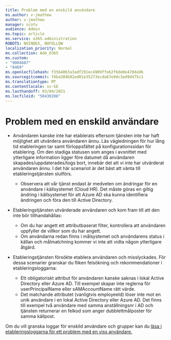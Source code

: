 ```yaml
---
title: Problem med en enskild användare
ms.author: v-jmathew
author: v-jmathew
manager: scotv
audience: Admin
ms.topic: article
ms.service: o365-administration
ROBOTS: NOINDEX, NOFOLLOW
localization_priority: Normal
ms.collection: Adm_O365
ms.custom:
- "9004687"
- "8469"
ms.openlocfilehash: f3564063a3adf291ec4909ffeb2f6de0e478da96
ms.sourcegitcommit: f4ba304b92ed01e35273ecda67e9dc3ad9d475c1
ms.translationtype: MT
ms.contentlocale: sv-SE
ms.lasthandoff: 03/04/2021
ms.locfileid: "50430208"
---
```

# <a name="problem-with-single-user"></a>Problem med en enskild användare

- Användaren kanske inte har etablerats eftersom tjänsten inte har haft möjlighet att utvärdera användaren ännu. Läs vägledningen för hur lång tid etableringen tar samt förloppsfältet på konfigurationssidan för etablering. Om den stadiga statusen som anges i avsnittet med ytterligare information ligger före datumet då användaren skapades/uppdaterades/togs bort, innebär det att vi inte har utvärderat användaren ännu. I det här scenariot är det bäst att vänta till etableringstjänsten slutförs.

  - Observera att vår tjänst endast är medveten om ändringar för en användare i källsystemet (Cloud HR). Det måste göras en giltig ändring i källsystemet för att Azure AD ska kunna identifiera ändringen och föra den till Active Directory.
- Etableringstjänsten utvärderade användaren och kom fram till att den inte bör tillhandahållas:
  - Om du har angett ett attributbaserat filter, kontrollera att användaren uppfyller de villkor som du har angett.
  - Om användarna redan finns i målsystemet och användarens status i källan och målmatchning kommer vi inte att vidta någon ytterligare åtgärd.
- Etableringstjänsten försökte etablera användaren och misslyckades. För dessa scenarier granskar du fliken felsökning och rekommendationer i etableringsloggarna:
  - Ett obligatoriskt attribut för användaren kanske saknas i lokal Active Directory eller Azure AD. Till exempel skapar inte reglerna för userPrincipalName eller sAMAccountName rätt värde.
  - Det matchande attributet (vanligtvis employeeId) löser inte mot en unik användare i en lokal Active Directory eller Azure AD. Det finns till exempel två användare med samma anställningsnr i AD och tjänsten returnerar en felkod som anger dubblettmålposter för samma källpost.

Om du vill granska loggar för enskild användare och grupper kan du [läsa i etableringsloggarna för ett problem med en viss användare.](https://docs.microsoft.com/azure/active-directory/reports-monitoring/concept-provisioning-logs)

